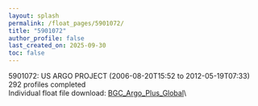 ```yaml
---
layout: splash
permalink: /float_pages/5901072/
title: "5901072"
author_profile: false
last_created_on: 2025-09-30
toc: false
---
```

 
5901072: US ARGO PROJECT (2006-08-20T15:52 to 2012-05-19T07:33)\
292 profiles completed\
Individual float file download: [BGC_Argo_Plus_Global](https://ftp.soest.hawaii.edu/bgc_argo_plus/Individual_Floats/outliers_removed/5901072_Sprof_processed.nc)\
